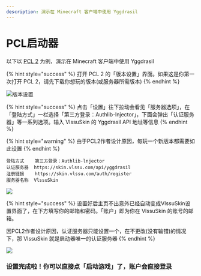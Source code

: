 ```yaml
---
description: 演示在 Minecraft 客户端中使用 Yggdrasil
---
```


# PCL启动器

以下以 [PCL 2](https://afdian.net/@LTCat) 为例，演示在 Minecraft 客户端中使用 Yggdrasil

{% hint style="success" %}
打开 PCL 2 的「版本设置」界面。如果这是你第一次打开 PCL 2，请先下载你想玩的版本\(或服务器所需版本\)
{% endhint %}

![&#x7248;&#x672C;&#x8BBE;&#x7F6E;](https://i.loli.net/2021/03/09/Z7akwCHcyzEeMQI.png)

{% hint style="success" %}
点击「设置」往下拉动会看见「服务器选项」，在「登陆方式」一栏选择「第三方登录：Authlib-lnjector」，下面会弹出「认证服务器」等一系列选项。输入 VlssuSkin 的 Yggdrasil API 地址等信息
{% endhint %}

{% hint style="warning" %}
由于PCL2作者设计原因，每玩一个新版本都需要如此设置
{% endhint %}

```text
登陆方式    第三方登录：Authlib-lnjector
认证服务器  https://skin.vlssu.com/api/yggdrasil
注册链接    https://skin.vlssu.com/auth/register
服务器名称  VlssuSkin
```

![](https://i.loli.net/2021/03/09/EhTiMFvrNB2V9Lw.png)

{% hint style="success" %}
设置好后主页不出意外已经自动变成VlssuSkin设置界面了，在下方填写你的邮箱和密码。「账户」即为你在 VlssuSkin 的账号的邮箱。

因PCL2作者设计原因，认证服务器只能设置一个，在不更改\(没有输错\)的情况下，那 VlssuSkin 就是启动器唯一的认证服务器
{% endhint %}

![](https://i.loli.net/2021/03/09/CrHlSv3UX5VEdsJ.png)

### 设置完成啦！你可以直接点「启动游戏」了，账户会直接登录

